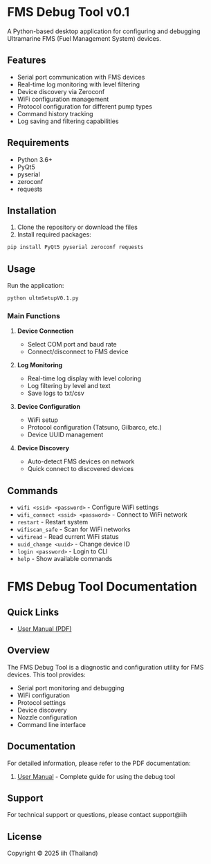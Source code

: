 # FMS Debug Tool v0.1

A Python-based desktop application for configuring and debugging Ultramarine FMS (Fuel Management System) devices.

## Features

- Serial port communication with FMS devices
- Real-time log monitoring with level filtering
- Device discovery via Zeroconf
- WiFi configuration management
- Protocol configuration for different pump types
- Command history tracking
- Log saving and filtering capabilities

## Requirements

- Python 3.6+
- PyQt5
- pyserial
- zeroconf
- requests

## Installation

1. Clone the repository or download the files
2. Install required packages:
```bash
pip install PyQt5 pyserial zeroconf requests
```

## Usage

Run the application:
```bash
python ultmSetupV0.1.py
```

### Main Functions

1. **Device Connection**
   - Select COM port and baud rate
   - Connect/disconnect to FMS device

2. **Log Monitoring**
   - Real-time log display with level coloring
   - Log filtering by level and text
   - Save logs to txt/csv

3. **Device Configuration**
   - WiFi setup
   - Protocol configuration (Tatsuno, Gilbarco, etc.)
   - Device UUID management

4. **Device Discovery**
   - Auto-detect FMS devices on network
   - Quick connect to discovered devices

## Commands

- `wifi <ssid> <password>` - Configure WiFi settings
- `wifi_connect <ssid> <password>` - Connect to WiFi network
- `restart` - Restart system
- `wifiscan_safe` - Scan for WiFi networks
- `wifiread` - Read current WiFi status
- `uuid_change <uuid>` - Change device ID
- `login <password>` - Login to CLI
- `help` - Show available commands

# FMS Debug Tool Documentation

## Quick Links

- [User Manual (PDF)](doc/Debug_Tool_User_Manual.pdf)
<!-- - [Protocol Documentation (PDF)](docs/FMS_Protocol_Documentation.pdf)
- [Developer Guide (PDF)](docs/FMS_Developer_Guide.pdf) -->

## Overview

The FMS Debug Tool is a diagnostic and configuration utility for FMS devices. This tool provides:

- Serial port monitoring and debugging
- WiFi configuration
- Protocol settings
- Device discovery
- Nozzle configuration
- Command line interface

## Documentation

For detailed information, please refer to the PDF documentation:

1. [User Manual](doc/Debug_Tool_User_Manual.pdf) - Complete guide for using the debug tool
<!-- 2. [Protocol Documentation](docs/FMS_Protocol_Documentation.pdf) - Details about supported protocols and their implementation
3. [Developer Guide](docs/FMS_Developer_Guide.pdf) - Technical documentation for developers -->

## Support

For technical support or questions, please contact support@iih

## License

Copyright © 2025 iih (Thailand)